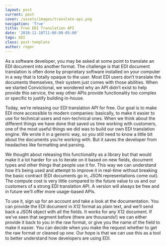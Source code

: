 ```yaml
---
layout: post
current: post
cover: /assets/images/translate-api.png
navigation: 'True'
title: Free EDI Translation API
date: '2018-11-18T11:00:00-05:00'
tags: EDI
class: post-template
author: roger
---
```

As a software developer, you may be asked at some point to translate an EDI document into another format. The challenge is that EDI document translation is often done by proprietary software installed on your computer in a way that is totally opaque to the user. Most EDI users don’t translate the documents themselves, their system just comes with those abilities. When we started Convictional, we wondered why an API didn’t exist to help provide this service, the way other APIs provide functionality too complex or specific to justify building in-house.

Today, we’re releasing our EDI translation API for free. Our goal is to make EDI more accessible to modern companies: basically, to make it easier to use for technical users and non-technical ones. When we think about the different things we have done that saved us time working with customers, one of the most useful things we did was to build our own EDI translation engine. We wrote it in a generic way, so you still need to know a little bit about the documents you’re working with. But it saves the developer from headaches like formatting and parsing.

We thought about releasing this functionality as a library but that would make it a lot harder for us to iterate on it based on new fields, document types and other things that people use it for. This way we can understand how it’s being used and attempt to improve it in real-time without breaking the basic contract (EDI documents go in, JSON representations come out). The compute cost is very little compared to the future value to us and our customers of a strong EDI translation API. A version will always be free and in future we’ll offer more usage-based APIs.

To use it, sign up for an account and take a look at the documentation. You can provide the EDI document in X12 format as plain text, and we’ll send back a JSON object with all the fields. It works for any X12 document. If we’ve seen that segment before (there are thousands!) we can either provide it back to you in the raw format, or give you the name of the field to make it easier. You can decide when you make the request whether to get the raw format or cleaned up one. Our hope is that we can use this as a tool to better understand how developers are using EDI.

